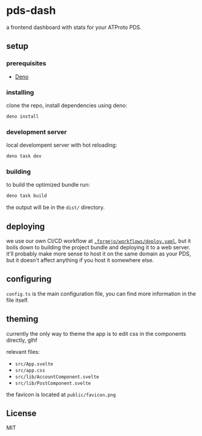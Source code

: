 # pds-dash

a frontend dashboard with stats for your ATProto PDS.

## setup

### prerequisites

- [Deno](https://deno.com/manual/getting_started/installation)

### installing

clone the repo, install dependencies using deno:

```sh
deno install
```

### development server

local develompent server with hot reloading:

```sh
deno task dev
```

### building

to build the optimized bundle run:

```sh
deno task build
```

the output will be in the `dist/` directory.

## deploying

we use our own CI/CD workflow at [`.forgejo/workflows/deploy.yaml`](.forgejo/workflows/deploy.yaml), but it boils down to building the project bundle and deploying it to a web server. it'll probably make more sense to host it on the same domain as your PDS, but it doesn't affect anything if you host it somewhere else.

## configuring

`config.ts` is the main configuration file, you can find more information in the file itself.

## theming

currently the only way to theme the app is to edit css in the components directly, glhf

relevant files:

- `src/App.svelte`
- `src/app.css`
- `src/lib/AccountComponent.svelte`
- `src/lib/PostComponent.svelte`

the favicon is located at `public/favicon.png`

## License

MIT
